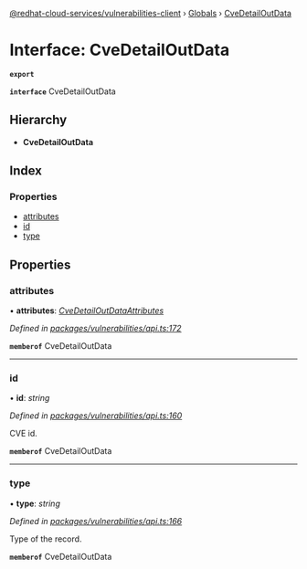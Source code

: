 [@redhat-cloud-services/vulnerabilities-client](../README.md) › [Globals](../globals.md) › [CveDetailOutData](cvedetailoutdata.md)

# Interface: CveDetailOutData

**`export`** 

**`interface`** CveDetailOutData

## Hierarchy

* **CveDetailOutData**

## Index

### Properties

* [attributes](cvedetailoutdata.md#attributes)
* [id](cvedetailoutdata.md#id)
* [type](cvedetailoutdata.md#type)

## Properties

###  attributes

• **attributes**: *[CveDetailOutDataAttributes](cvedetailoutdataattributes.md)*

*Defined in [packages/vulnerabilities/api.ts:172](https://github.com/Hyperkid123/javascript-clients/blob/master/packages/vulnerabilities/api.ts#L172)*

**`memberof`** CveDetailOutData

___

###  id

• **id**: *string*

*Defined in [packages/vulnerabilities/api.ts:160](https://github.com/Hyperkid123/javascript-clients/blob/master/packages/vulnerabilities/api.ts#L160)*

CVE id.

**`memberof`** CveDetailOutData

___

###  type

• **type**: *string*

*Defined in [packages/vulnerabilities/api.ts:166](https://github.com/Hyperkid123/javascript-clients/blob/master/packages/vulnerabilities/api.ts#L166)*

Type of the record.

**`memberof`** CveDetailOutData
